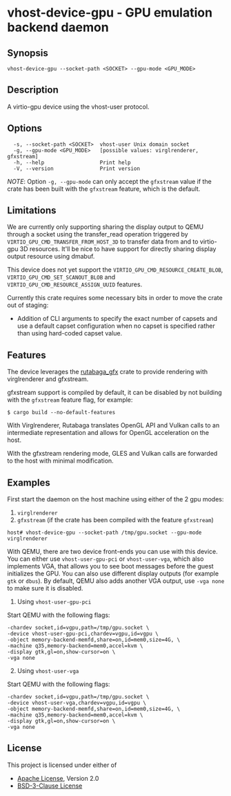 # vhost-device-gpu - GPU emulation backend daemon

## Synopsis

```shell
vhost-device-gpu --socket-path <SOCKET> --gpu-mode <GPU_MODE>
```

## Description

A virtio-gpu device using the vhost-user protocol.

## Options

```text
  -s, --socket-path <SOCKET>  vhost-user Unix domain socket
  -g, --gpu-mode <GPU_MODE>   [possible values: virglrenderer, gfxstream]
  -h, --help                  Print help
  -V, --version               Print version
```

_NOTE_: Option `-g, --gpu-mode` can only accept the `gfxstream` value if the
crate has been built with the `gfxstream` feature, which is the default.

## Limitations

We are currently only supporting sharing the display output to QEMU through a
socket using the transfer_read operation triggered by
`VIRTIO_GPU_CMD_TRANSFER_FROM_HOST_3D` to transfer data from and to virtio-gpu 3D
resources. It'll be nice to have support for directly sharing display output
resource using dmabuf.

This device does not yet support the `VIRTIO_GPU_CMD_RESOURCE_CREATE_BLOB`,
`VIRTIO_GPU_CMD_SET_SCANOUT_BLOB` and `VIRTIO_GPU_CMD_RESOURCE_ASSIGN_UUID` features.

Currently this crate requires some necessary bits in order to move the crate out of staging:

- Addition of CLI arguments to specify the exact number of capsets and use
  a default capset configuration when no capset is specified rather than using
  hard-coded capset value.

## Features

The device leverages the [rutabaga_gfx](https://crates.io/crates/rutabaga_gfx)
crate to provide rendering with virglrenderer and gfxstream.

gfxstream support is compiled by default, it can be disabled by not building with the `gfxstream` feature flag, for example:

```session
$ cargo build --no-default-features
```

With Virglrenderer, Rutabaga translates OpenGL API and Vulkan calls to an
intermediate representation and allows for OpenGL acceleration on the host.

With the gfxstream rendering mode, GLES and Vulkan calls are forwarded to the
host with minimal modification.

## Examples

First start the daemon on the host machine using either of the 2 gpu modes:

1) `virglrenderer`
2) `gfxstream` (if the crate has been compiled with the feature `gfxstream`)

```shell
host# vhost-device-gpu --socket-path /tmp/gpu.socket --gpu-mode virglrenderer
```

With QEMU, there are two device front-ends you can use with this device.
You can either use `vhost-user-gpu-pci` or `vhost-user-vga`, which also
implements VGA, that allows you to see boot messages before the guest
initializes the GPU. You can also use different display outputs (for example
`gtk` or `dbus`).
By default, QEMU also adds another VGA output, use `-vga none` to make 
sure it is disabled.

1) Using `vhost-user-gpu-pci`

Start QEMU with the following flags:

```text
-chardev socket,id=vgpu,path=/tmp/gpu.socket \
-device vhost-user-gpu-pci,chardev=vgpu,id=vgpu \
-object memory-backend-memfd,share=on,id=mem0,size=4G, \
-machine q35,memory-backend=mem0,accel=kvm \
-display gtk,gl=on,show-cursor=on \
-vga none
```

2) Using `vhost-user-vga`

Start QEMU with the following flags:

```text
-chardev socket,id=vgpu,path=/tmp/gpu.socket \
-device vhost-user-vga,chardev=vgpu,id=vgpu \
-object memory-backend-memfd,share=on,id=mem0,size=4G, \
-machine q35,memory-backend=mem0,accel=kvm \
-display gtk,gl=on,show-cursor=on \
-vga none
```

## License

This project is licensed under either of

- [Apache License](http://www.apache.org/licenses/LICENSE-2.0), Version 2.0
- [BSD-3-Clause License](https://opensource.org/licenses/BSD-3-Clause)
